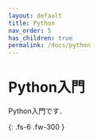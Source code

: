 ```yaml
---
layout: default
title: Python
nav_order: 5
has_children: true
permalink: /docs/python
---
```


# Python入門

Python入門です．

{: .fs-6 .fw-300 }
